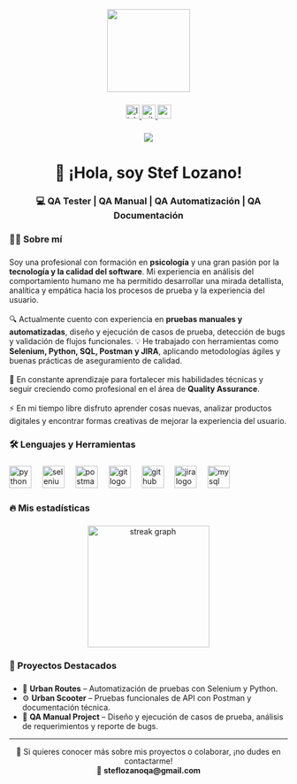 <div align="center">
  <img height="150" src="https://github.com/StephaniaLozano/stephanialozano.github.io/banner para LinkedIn p  (1).jpg"  />
</div>

###

<div align="center">
  <a href="https://www.linkedin.com/in/steflozanoqa" target="_blank">
    <img src="https://img.shields.io/static/v1?message=LinkedIn&logo=linkedin&label=&color=0077B5&logoColor=white&labelColor=&style=for-the-badge" height="25" alt="linkedin logo"  />
  </a>
  <a href="https://github.com/steflozanoqa" target="_blank">
    <img src="https://img.shields.io/static/v1?message=GitHub&logo=github&label=&color=181717&logoColor=white&labelColor=&style=for-the-badge" height="25" alt="github logo"  />
  </a>
  <a href="mailto:steflozanoqa@gmail.com">
    <img src="https://img.shields.io/static/v1?message=Email&logo=gmail&label=&color=D14836&logoColor=white&labelColor=&style=for-the-badge" height="25" alt="email logo"  />
  </a>
</div>

###

<div align="center">
  <img src="https://visitor-badge.laobi.icu/badge?page_id=steflozanoqa.steflozanoqa&"  />
</div>

###

<h1 align="center">👋 ¡Hola, soy Stef Lozano!</h1>

###

<h3 align="center">💻 QA Tester | QA Manual | QA Automatización | QA Documentación</h3>

###

<h3 align="left">👩‍💻 Sobre mí</h3>

###

<p align="left">
Soy una profesional con formación en <b>psicología</b> y una gran pasión por la <b>tecnología y la calidad del software</b>.  
Mi experiencia en análisis del comportamiento humano me ha permitido desarrollar una mirada detallista, analítica y empática hacia los procesos de prueba y la experiencia del usuario.
<br><br>
🔍 Actualmente cuento con experiencia en <b>pruebas manuales y automatizadas</b>, diseño y ejecución de casos de prueba, detección de bugs y validación de flujos funcionales.  
💡 He trabajado con herramientas como <b>Selenium, Python, SQL, Postman y JIRA</b>, aplicando metodologías ágiles y buenas prácticas de aseguramiento de calidad.
<br><br>
🌱 En constante aprendizaje para fortalecer mis habilidades técnicas y seguir creciendo como profesional en el área de <b>Quality Assurance</b>.
<br><br>
⚡ En mi tiempo libre disfruto aprender cosas nuevas, analizar productos digitales y encontrar formas creativas de mejorar la experiencia del usuario.
</p>

###

<h3 align="left">🛠 Lenguajes y Herramientas</h3>

###

<div align="left">
  <img src="https://cdn.jsdelivr.net/gh/devicons/devicon/icons/python/python-original.svg" height="40" alt="python logo"  />
  <img width="12" />
  <img src="https://cdn.jsdelivr.net/gh/devicons/devicon/icons/selenium/selenium-original.svg" height="40" alt="selenium logo"  />
  <img width="12" />
  <img src="https://cdn.jsdelivr.net/gh/devicons/devicon/icons/postman/postman-original.svg" height="40" alt="postman logo"  />
  <img width="12" />
  <img src="https://cdn.jsdelivr.net/gh/devicons/devicon/icons/git/git-original.svg" height="40" alt="git logo"  />
  <img width="12" />
  <img src="https://cdn.jsdelivr.net/gh/devicons/devicon/icons/github/github-original.svg" height="40" alt="github logo"  />
  <img width="12" />
  <img src="https://cdn.jsdelivr.net/gh/devicons/devicon/icons/jira/jira-original.svg" height="40" alt="jira logo"  />
  <img width="12" />
  <img src="https://cdn.jsdelivr.net/gh/devicons/devicon/icons/mysql/mysql-original.svg" height="40" alt="mysql logo"  />
</div>

###

<h3 align="left">🔥 Mis estadísticas</h3>

###

<div align="center">
  <img src="https://streak-stats.demolab.com?user=steflozanoqa&locale=es&mode=daily&theme=dark&hide_border=false&border_radius=5&order=3" height="220" alt="streak graph"  />
</div>

###

<h3 align="left">📂 Proyectos Destacados</h3>

###

- 🛵 **Urban Routes** – Automatización de pruebas con Selenium y Python.  
- ⚙️ **Urban Scooter** – Pruebas funcionales de API con Postman y documentación técnica.  
- 🧩 **QA Manual Project** – Diseño y ejecución de casos de prueba, análisis de requerimientos y reporte de bugs.

---

<p align="center">💬 Si quieres conocer más sobre mis proyectos o colaborar, ¡no dudes en contactarme!  
<br>📧 <b>steflozanoqa@gmail.com</b></p>
